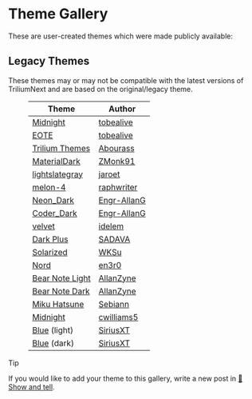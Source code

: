 # Theme Gallery
These are user-created themes which were made publicly available:

## Legacy Themes

These themes may or may not be compatible with the latest versions of TriliumNext and are based on the original/legacy theme.

<figure class="table"><table><thead><tr><th>Theme</th><th>Author</th></tr></thead><tbody><tr><td><a href="https://github.com/tobealive/trilium-midnight-theme">Midnight</a></td><td><a href="https://github.com/tobealive">tobealive</a></td></tr><tr><td><a href="https://github.com/tobealive/trilum-eote-theme">EOTE</a></td><td><a href="https://github.com/tobealive">tobealive</a></td></tr><tr><td><a href="https://github.com/Abourass/TriliumThemes">Trilium Themes</a></td><td><a href="https://github.com/Abourass">Abourass</a></td></tr><tr><td><a href="https://github.com/ZMonk91/Material-Dark-Trilium">MaterialDark</a></td><td><a href="https://github.com/ZMonk91">ZMonk91</a></td></tr><tr><td><a href="https://github.com/jaroet/trilium-theme-lightslategray">lightslategray</a></td><td><a href="https://github.com/jaroet">jaroet</a></td></tr><tr><td><a href="https://github.com/raphwriter/trilium-theme-melon">melon-4</a></td><td><a href="https://github.com/raphwriter">raphwriter</a></td></tr><tr><td><a href="https://github.com/Engr-AllanG/trilium-themes">Neon_Dark</a></td><td><a href="https://github.com/Engr-AllanG">Engr-AllanG</a></td></tr><tr><td><a href="https://github.com/Engr-AllanG/trilium-themes">Coder_Dark</a></td><td><a href="https://github.com/Engr-AllanG">Engr-AllanG</a></td></tr><tr><td><a href="https://github.com/idelem/trilium-theme-velvet">velvet</a></td><td><a href="https://github.com/idelem">idelem</a></td></tr><tr><td><a href="https://github.com/SADAVA/trilium-notes-theme-dark-plus">Dark Plus</a></td><td><a href="https://github.com/SADAVA">SADAVA</a></td></tr><tr><td><a href="https://github.com/WKSu/trilium-solarized-theme">Solarized</a></td><td><a href="https://github.com/WKSu">WKSu</a></td></tr><tr><td><a href="https://github.com/en3r0/Trilium-Nord-Theme">Nord</a></td><td><a href="https://github.com/en3r0">en3r0</a></td></tr><tr><td><a href="https://github.com/AllanZyne/trilium-bear-theme">Bear Note Light</a></td><td><a href="https://github.com/AllanZyne">AllanZyne</a></td></tr><tr><td><a href="https://github.com/AllanZyne/trilium-bear-theme">Bear Note Dark</a></td><td><a href="https://github.com/AllanZyne">AllanZyne</a></td></tr><tr><td><a href="https://github.com/Sebiann/miku-hatsune-trilium-theme">Miku Hatsune</a></td><td><a href="https://github.com/Sebiann">Sebiann</a></td></tr><tr><td><a href="https://github.com/cwilliams5/Midnight-Trilium-Dark-Mode">Midnight</a></td><td><a href="https://github.com/cwilliams5">cwilliams5</a></td></tr><tr><td><a href="https://github.com/SiriusXT/trilium-theme-blue">Blue</a> (light)</td><td><a href="https://github.com/SiriusXT">SiriusXT</a></td></tr><tr><td><a href="https://github.com/SiriusXT/trilium-theme-blue">Blue</a> (dark)</td><td><a href="https://github.com/SiriusXT">SiriusXT</a></td></tr></tbody></table></figure>

> [!TIP]
> If you would like to add your theme to this gallery, write a new post in [👐 Show and tell](https://github.com/TriliumNext/Notes/discussions/categories/show-and-tell).